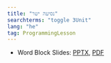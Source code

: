 ```yaml
---
title: "נסיעה ישר"
searchterms: "toggle 3Unit"
lang: "he"
tag: ProgrammingLesson
---
```

 <ul>
 <li class="ng-binding">Word Block Slides:
 <a href="ProgrammingLessons/MovingStraight-Hebrew.pptx">PPTX</a>,
 <a href="ProgrammingLessons/MovingStraight-Hebrew.pptx.pdf">PDF</a>
 </li>

 </ul>
